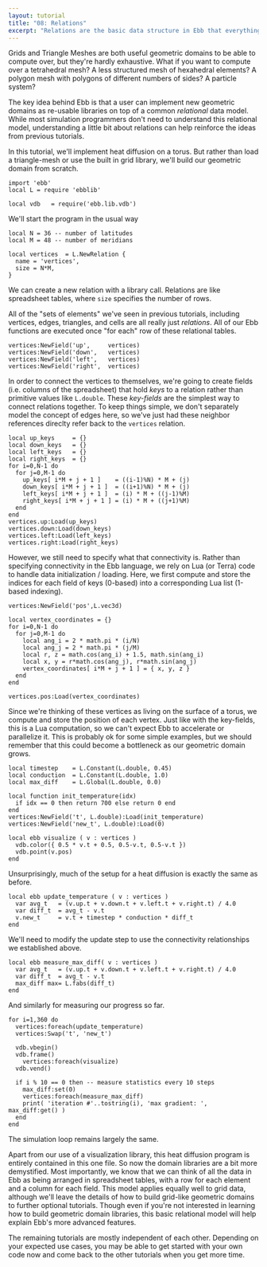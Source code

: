 ```yaml
---
layout: tutorial
title: "08: Relations"
excerpt: "Relations are the basic data structure in Ebb that everything else is built out of; we build a torus from scratch and simulate heat diffusion on it."
---
```







Grids and Triangle Meshes are both useful geometric domains to be able to compute over, but they're hardly exhaustive.  What if you want to compute over a tetrahedral mesh?  A less structured mesh of hexahedral elements?  A polygon mesh with polygons of different numbers of sides? A particle system?

The key idea behind Ebb is that a user can implement new geometric domains as re-usable libraries on top of a common _relational_ data model.  While most simulation programmers don't need to understand this relational model, understanding a little bit about relations can help reinforce the ideas from previous tutorials.

In this tutorial, we'll implement heat diffusion on a torus.  But rather than load a triangle-mesh or use the built in grid library, we'll build our geometric domain from scratch.

```
import 'ebb'
local L = require 'ebblib'

local vdb   = require('ebb.lib.vdb')
```

We'll start the program in the usual way

```
local N = 36 -- number of latitudes
local M = 48 -- number of meridians

local vertices  = L.NewRelation {
  name = 'vertices',
  size = N*M,
}
```

We can create a new relation with a library call.  Relations are like spreadsheet tables, where `size` specifies the number of rows.

All of the "sets of elements" we've seen in previous tutorials, including vertices, edges, triangles, and cells are all really just _relations_.  All of our Ebb functions are executed once "for each" row of these relational tables.


```
vertices:NewField('up',     vertices)
vertices:NewField('down',   vertices)
vertices:NewField('left',   vertices)
vertices:NewField('right',  vertices)
```

In order to connect the vertices to themselves, we're going to create fields (i.e. columns of the spreadsheet) that hold _keys_ to a relation rather than primitive values like `L.double`.  These _key-fields_ are the simplest way to connect relations together.  To keep things simple, we don't separately model the concept of edges here, so we've just had these neighbor references direclty refer back to the `vertices` relation.


```
local up_keys     = {}
local down_keys   = {}
local left_keys   = {}
local right_keys  = {}
for i=0,N-1 do
  for j=0,M-1 do
    up_keys[ i*M + j + 1 ]    = ((i-1)%N) * M + (j)
    down_keys[ i*M + j + 1 ]  = ((i+1)%N) * M + (j)
    left_keys[ i*M + j + 1 ]  = (i) * M + ((j-1)%M)
    right_keys[ i*M + j + 1 ] = (i) * M + ((j+1)%M)
  end
end
vertices.up:Load(up_keys)
vertices.down:Load(down_keys)
vertices.left:Load(left_keys)
vertices.right:Load(right_keys)
```

However, we still need to specify what that connectivity is.  Rather than specifying connectivity in the Ebb language, we rely on Lua (or Terra) code to handle data initialization / loading.  Here, we first compute and store the indices for each field of keys (0-based) into a corresponding Lua list (1-based indexing).


```
vertices:NewField('pos',L.vec3d)

local vertex_coordinates = {}
for i=0,N-1 do
  for j=0,M-1 do
    local ang_i = 2 * math.pi * (i/N)
    local ang_j = 2 * math.pi * (j/M)
    local r, z = math.cos(ang_i) + 1.5, math.sin(ang_i)
    local x, y = r*math.cos(ang_j), r*math.sin(ang_j)
    vertex_coordinates[ i*M + j + 1 ] = { x, y, z }
  end
end

vertices.pos:Load(vertex_coordinates)
```

Since we're thinking of these vertices as living on the surface of a torus, we compute and store the position of each vertex.  Just like with the key-fields, this is a Lua computation, so we can't expect Ebb to accelerate or parallelize it.  This is probably ok for some simple examples, but we should remember that this could become a bottleneck as our geometric domain grows.


```
local timestep    = L.Constant(L.double, 0.45)
local conduction  = L.Constant(L.double, 1.0)
local max_diff    = L.Global(L.double, 0.0)

local function init_temperature(idx)
  if idx == 0 then return 700 else return 0 end
end
vertices:NewField('t', L.double):Load(init_temperature)
vertices:NewField('new_t', L.double):Load(0)

local ebb visualize ( v : vertices )
  vdb.color({ 0.5 * v.t + 0.5, 0.5-v.t, 0.5-v.t })
  vdb.point(v.pos)
end
```

Unsurprisingly, much of the setup for a heat diffusion is exactly the same as before.


```
local ebb update_temperature ( v : vertices )
  var avg_t   = (v.up.t + v.down.t + v.left.t + v.right.t) / 4.0
  var diff_t  = avg_t - v.t
  v.new_t     = v.t + timestep * conduction * diff_t
end
```

We'll need to modify the update step to use the connectivity relationships we established above.


```
local ebb measure_max_diff( v : vertices )
  var avg_t   = (v.up.t + v.down.t + v.left.t + v.right.t) / 4.0
  var diff_t  = avg_t - v.t
  max_diff max= L.fabs(diff_t)
end
```

And similarly for measuring our progress so far.


```
for i=1,360 do
  vertices:foreach(update_temperature)
  vertices:Swap('t', 'new_t')

  vdb.vbegin()
  vdb.frame()
    vertices:foreach(visualize)
  vdb.vend()

  if i % 10 == 0 then -- measure statistics every 10 steps
    max_diff:set(0)
    vertices:foreach(measure_max_diff)
    print( 'iteration #'..tostring(i), 'max gradient: ', max_diff:get() )
  end
end
```

The simulation loop remains largely the same.

Apart from our use of a visualization library, this heat diffusion program is entirely contained in this one file.  So now the domain libraries are a bit more demystified.  Most importantly, we know that we can think of all the data in Ebb as being arranged in spreadsheet tables, with a row for each element and a column for each field.  This model applies equally well to grid data, although we'll leave the details of how to build grid-like geometric domains to further optional tutorials.  Though even if you're not interested in learning how to build geometric domain libraries, this basic relational model will help explain Ebb's more advanced features.

The remaining tutorials are mostly independent of each other.  Depending on your expected use cases, you may be able to get started with your own code now and come back to the other tutorials when you get more time.
